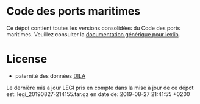 # Code des ports maritimes

Ce dépot contient toutes les versions consolidées du Code des ports maritimes. Veuillez consulter la [documentation générique pour lexlib](https://github.com/lexlib/documentation/wiki).

# License
- paternité des données [DILA](https://www.data.gouv.fr/en/datasets/legi-codes-lois-et-reglements-consolides/)

Le dernière mis a jour LEGI pris en compte dans la mise à jour de ce dépot est: legi_20190827-214155.tar.gz en date de: 2019-08-27 21:41:55 +0200
